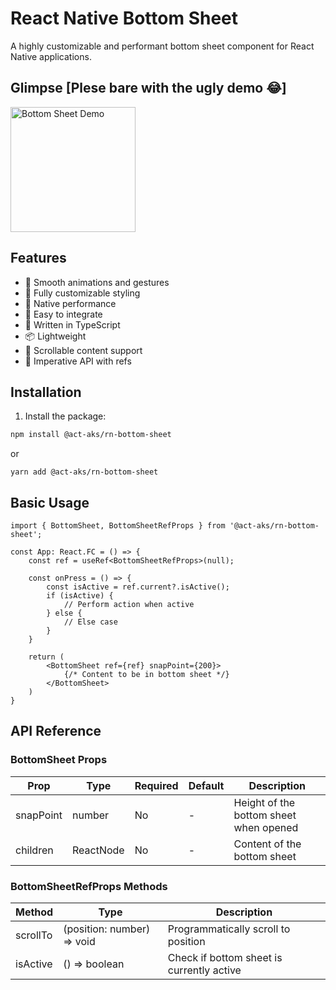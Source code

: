# React Native Bottom Sheet

A highly customizable and performant bottom sheet component for React Native applications.

## Glimpse [Plese bare with the ugly demo 😂]

<img src="./src/assets/demo.gif" width="200" alt="Bottom Sheet Demo"/>

## Features

- 🚀 Smooth animations and gestures
- 🎨 Fully customizable styling
- 📱 Native performance
- 🔧 Easy to integrate
- 💪 Written in TypeScript
- 📦 Lightweight
- 📜 Scrollable content support
- 🎯 Imperative API with refs

## Installation

1. Install the package:

```bash
npm install @act-aks/rn-bottom-sheet
```

or

```
yarn add @act-aks/rn-bottom-sheet
```

## Basic Usage

```
import { BottomSheet, BottomSheetRefProps } from '@act-aks/rn-bottom-sheet';

const App: React.FC = () => {
    const ref = useRef<BottomSheetRefProps>(null);

    const onPress = () => {
        const isActive = ref.current?.isActive();
        if (isActive) {
            // Perform action when active
        } else {
            // Else case
        }
    }

    return (
        <BottomSheet ref={ref} snapPoint={200}>
            {/* Content to be in bottom sheet */}
        </BottomSheet>
    )
}

```

## API Reference

### BottomSheet Props

| Prop      | Type      | Required | Default | Description                            |
| --------- | --------- | -------- | ------- | -------------------------------------- |
| snapPoint | number    | No       | -       | Height of the bottom sheet when opened |
| children  | ReactNode | No       | -       | Content of the bottom sheet            |

### BottomSheetRefProps Methods

| Method   | Type                       | Description                               |
| -------- | -------------------------- | ----------------------------------------- |
| scrollTo | (position: number) => void | Programmatically scroll to position       |
| isActive | () => boolean              | Check if bottom sheet is currently active |
